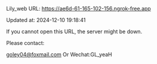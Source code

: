 Lily_web URL: https://ae6d-61-165-102-156.ngrok-free.app

Updated at: 2024-12-10 19:18:41

If you cannot open this URL, the server might be down.

Please contact: 

goley04@foxmail.com Or Wechat:GL_yeaH